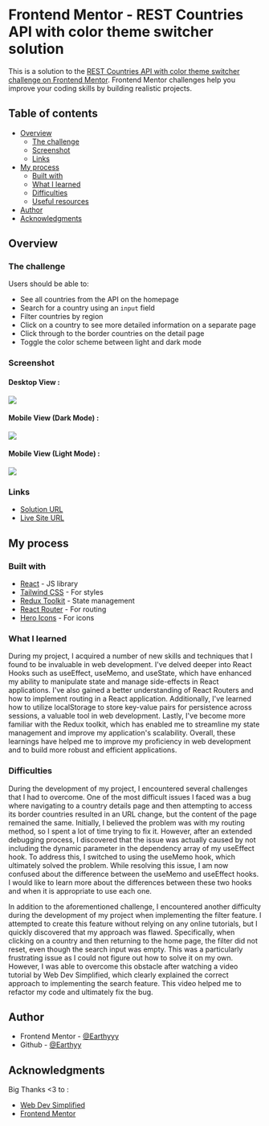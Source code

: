 # Frontend Mentor - REST Countries API with color theme switcher solution

This is a solution to the [REST Countries API with color theme switcher challenge on Frontend Mentor](https://www.frontendmentor.io/challenges/rest-countries-api-with-color-theme-switcher-5cacc469fec04111f7b848ca). Frontend Mentor challenges help you improve your coding skills by building realistic projects. 

## Table of contents

- [Overview](#overview)
  - [The challenge](#the-challenge)
  - [Screenshot](#screenshot)
  - [Links](#links)
- [My process](#my-process)
  - [Built with](#built-with)
  - [What I learned](#what-i-learned)
  - [Difficulties](#difficulties)
  - [Useful resources](#useful-resources)
- [Author](#author)
- [Acknowledgments](#acknowledgments)


## Overview

### The challenge

Users should be able to:

- See all countries from the API on the homepage
- Search for a country using an `input` field
- Filter countries by region
- Click on a country to see more detailed information on a separate page
- Click through to the border countries on the detail page
- Toggle the color scheme between light and dark mode 

### Screenshot

#### Desktop View :
![](./desktop-view.png)

#### Mobile View (Dark Mode) :
![](./mobile-view.png)

#### Mobile View (Light Mode) :
![](./mobile-view-light.png)


### Links

- [Solution URL](https://www.frontendmentor.io/solutions/rest-countries-api-using-reactjs-and-tailwindcss-eJ3flyU0uh)
- [Live Site URL](https://earthyy-rest-api-countries.netlify.app/)

## My process

### Built with

- [React](https://reactjs.org/) - JS library
- [Tailwind CSS](https://tailwindcss.com/) - For styles
- [Redux Toolkit](https://redux-toolkit.js.org/) - State management
- [React Router](https://reactrouter.com/) - For routing
- [Hero Icons](https://heroicons.com/) - For icons

### What I learned

During my project, I acquired a number of new skills and techniques that I found to be invaluable in web development.  I've delved deeper into React Hooks such as useEffect, useMemo, and useState, which have enhanced my ability to manipulate state and manage side-effects in React applications. I've also gained a better understanding of React Routers and how to implement routing in a React application. Additionally, I've learned how to utilize localStorage to store key-value pairs for persistence across sessions, a valuable tool in web development. Lastly, I've become more familiar with the Redux toolkit, which has enabled me to streamline my state management and improve my application's scalability. Overall, these learnings have helped me to improve my proficiency in web development and to build more robust and efficient applications.

### Difficulties

During the development of my project, I encountered several challenges that I had to overcome. One of the most difficult issues I faced was a bug where navigating to a country details page and then attempting to access its border countries resulted in an URL change, but the content of the page remained the same. Initially, I believed the problem was with my routing method, so I spent a lot of time trying to fix it. However, after an extended debugging process, I discovered that the issue was actually caused by not including the dynamic parameter in the dependency array of my useEffect hook. To address this, I switched to using the useMemo hook, which ultimately solved the problem. While resolving this issue, I am now confused about the difference between the useMemo and useEffect hooks. I would like to learn more about the differences between these two hooks and when it is appropriate to use each one.

In addition to the aforementioned challenge, I encountered another difficulty during the development of my project when implementing the filter feature. I attempted to create this feature without relying on any online tutorials, but I quickly discovered that my approach was flawed. Specifically, when clicking on a country and then returning to the home page, the filter did not reset, even though the search input was empty. This was a particularly frustrating issue as I could not figure out how to solve it on my own. However, I was able to overcome this obstacle after watching a video tutorial by Web Dev Simplified, which clearly explained the correct approach to implementing the search feature. This video helped me to refactor my code and ultimately fix the bug.

## Author


- Frontend Mentor - [@Earthyyy](https://www.frontendmentor.io/profile/Earthyyy)
- Github - [@Earthyy](https://github.com/Earthyyy)



## Acknowledgments

Big Thanks <3 to :

* [Web Dev Simplified](https://www.youtube.com/channel/UCFbNIlppjAuEX4znoulh0Cw)
* [Frontend Mentor](https://www.frontendmentor.io/)
